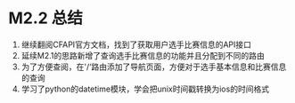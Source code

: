 # M2.2 总结
1. 继续翻阅CFAPI官方文档，找到了获取用户选手比赛信息的API接口
2. 延续M2.1的思路新增了查询选手比赛信息的功能并且分配到不同的路由
3. 为了方便查阅，在'/‘路由添加了导航页面，方便对于选手基本信息和比赛信息的查询
4. 学习了python的datetime模块，学会把unix时间戳转换为ios的时间格式
